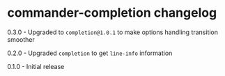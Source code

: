 # commander-completion changelog
0.3.0 - Upgraded to `completion@1.0.1` to make options handling transition smoother

0.2.0 - Upgraded `completion` to get `line-info` information

0.1.0 - Initial release
